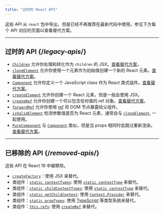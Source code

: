 ```yaml
---
title: "过时的 React API"
---
```


<Intro>

这些 API 从 `react` 包中导出，但是已经不再推荐在最新代码中使用。参见下方每个 API 对应的页面以查看替代方案。

</Intro>

---

## 过时的 API {/*legacy-apis*/}

* [`Children`](/reference/react/Children) 允许你处理和转化作为 `children` 的 JSX。[查看替代方案](/reference/react/Children#alternatives)。
* [`cloneElement`](/reference/react/cloneElement) 允许你使用一个元素作为初始值创建一个新的 React 元素。[查看替代方案](/reference/react/cloneElement#alternatives)。
* [`Component`](/reference/react/Component) 允许你定义一个 JavaScript class 作为 React 类式组件。[查看替代方案](/reference/react/Component#alternatives)。
* [`createElement`](/reference/react/createElement) 允许你创建一个 React 元素，但是一般会使用 JSX。
* [`createRef`](/reference/react/createRef) 允许你创建一个可以包含任何值的 ref 对象。[查看替代方案](/reference/react/createRef#alternatives)。
* [`forwardRef`](/reference/react/forwardRef) 允许你使用 [ref](/learn/manipulating-the-dom-with-refs) 将 DOM 节点暴露给父组件。
* [`isValidElement`](/reference/react/isValidElement) 检测参数值是否为 React 元素，通常会与 [`cloneElement`.](/reference/react/cloneElement) 一起使用。
* [`PureComponent`](/reference/react/PureComponent) 与 [`Component`](/reference/react/Component) 类似，但是当 props 相同时会跳过重新渲染。[查看替代方案](/reference/react/PureComponent#alternatives)。


---

## 已移除的 API {/*removed-apis*/}

这些 API 在 React 19 中被移除。

* [`createFactory`](https://18.react.dev/reference/react/createFactory)：使用 JSX 来替代。
* 类组件：[`static contextTypes`](https://18.react.dev//reference/react/Component#static-contexttypes): 使用 [`static contextType`](#static-contexttype) 来替代。
* 类组件：[`static childContextTypes`](https://18.react.dev//reference/react/Component#static-childcontexttypes): 使用 [`static contextType`](#static-contexttype) 来替代。
* 类组件：[`static getChildContext`](https://18.react.dev//reference/react/Component#getchildcontext): 使用 [`Context.Provider`](/reference/react/createContext#provider) 来替代。
* 类组件：[`static propTypes`](https://18.react.dev//reference/react/Component#static-proptypes): 使用 [TypeScript](https://www.typescriptlang.org/) 等类型系统来替代。
* 类组件：[`this.refs`](https://18.react.dev//reference/react/Component#refs): 使用 [`createRef`](/reference/react/createRef) 来替代。
